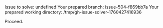 Issue to solve: undefined
Your prepared branch: issue-504-f869bb7a
Your prepared working directory: /tmp/gh-issue-solver-1760427416936

Proceed.